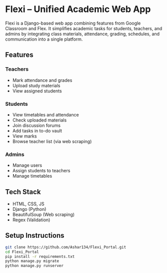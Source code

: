 # Flexi – Unified Academic Web App

Flexi is a Django-based web app combining features from Google Classroom and Flex. It simplifies academic tasks for students, teachers, and admins by integrating class materials, attendance, grading, schedules, and communication into a single platform.

## Features

### Teachers
- Mark attendance and grades
- Upload study materials
- View assigned students

### Students
- View timetables and attendance
- Check uploaded materials
- Join discussion forums
- Add tasks in to-do vault
- View marks
- Browse teacher list (via web scraping)

### Admins
- Manage users
- Assign students to teachers
- Manage timetables

## Tech Stack
- HTML, CSS, JS
- Django (Python)
- BeautifulSoup (Web scraping)
- Regex (Validation)

## Setup Instructions
```bash
git clone https://github.com/Ashar134/Flexi_Portal.git
cd Flexi_Portal
pip install -r requirements.txt
python manage.py migrate
python manage.py runserver
